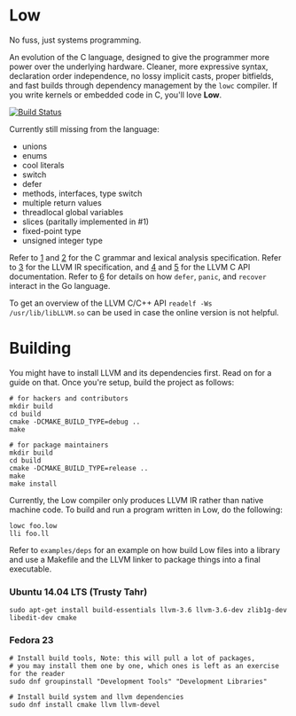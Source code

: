 # Low
No fuss, just systems programming.

An evolution of the C language, designed to give the programmer more power over the underlying hardware. Cleaner, more expressive syntax, declaration order independence, no lossy implicit casts, proper bitfields, and fast builds through dependency management by the `lowc` compiler. If you write kernels or embedded code in C, you'll love **Low**.

[![Build Status](https://travis-ci.org/fabianschuiki/low.svg)](https://travis-ci.org/fabianschuiki/low)

Currently still missing from the language:

- unions
- enums
- cool literals
- switch
- defer
- methods, interfaces, type switch
- multiple return values
- threadlocal global variables
- slices (paritally implemented in #1)
- fixed-point type
- unsigned integer type

Refer to [1] and [2] for the C grammar and lexical analysis specification. Refer to [3] for the LLVM IR specification, and [4] and [5] for the LLVM C API documentation. Refer to [6] for details on how `defer`, `panic`, and `recover` interact in the Go language.

To get an overview of the LLVM C/C++ API `readelf -Ws /usr/lib/libLLVM.so` can be used in case the online version is not helpful.

[1]: http://www.quut.com/c/ANSI-C-grammar-y-2011.html
[2]: http://www.quut.com/c/ANSI-C-grammar-l-2011.html
[3]: http://llvm.org/docs/LangRef.html
[4]: http://llvm.org/doxygen/
[5]: http://llvm.org/docs/doxygen/html/group__LLVMCCoreInstructionBuilder.html
[6]: http://blog.golang.org/defer-panic-and-recover
[7]: https://github.com/golang/go/issues/12711#issuecomment-142338246



# Building

You might have to install LLVM and its dependencies first. Read on for a guide on that. Once you're setup, build the project as follows:

	# for hackers and contributors
	mkdir build
	cd build
	cmake -DCMAKE_BUILD_TYPE=debug ..
	make

	# for package maintainers
	mkdir build
	cd build
	cmake -DCMAKE_BUILD_TYPE=release ..
	make
	make install

Currently, the Low compiler only produces LLVM IR rather than native machine code. To build and run a program written in Low, do the following:

	lowc foo.low
	lli foo.ll

Refer to `examples/deps` for an example on how build Low files into a library and use a Makefile and the LLVM linker to package things into a final executable.


### Ubuntu 14.04 LTS (Trusty Tahr)

	sudo apt-get install build-essentials llvm-3.6 llvm-3.6-dev zlib1g-dev libedit-dev cmake

### Fedora 23

	# Install build tools, Note: this will pull a lot of packages,
	# you may install them one by one, which ones is left as an exercise for the reader
	sudo dnf groupinstall "Development Tools" "Development Libraries"

	# Install build system and llvm dependencies
	sudo dnf install cmake llvm llvm-devel
